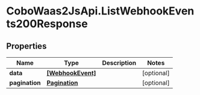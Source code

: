 # CoboWaas2JsApi.ListWebhookEvents200Response

## Properties

Name | Type | Description | Notes
------------ | ------------- | ------------- | -------------
**data** | [**[WebhookEvent]**](WebhookEvent.md) |  | [optional] 
**pagination** | [**Pagination**](Pagination.md) |  | [optional] 



